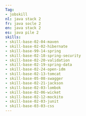 ```yaml
---
Tag: 
- jobskill
nl: java stack 2
fr: java socle 2
en: java stack 2
es: java pile 2
skills:
- skill-base-02-04-maven
- skill-base-02-02-hibernate
- skill-base-99-14-spring
- skill-base-02-18-spring-security
- skill-base-02-20-validation
- skill-base-02-19-spring-data
- skill-base-02-24-open-idm
- skill-base-02-13-tomcat
- skill-base-05-08-swagger
- skill-base-02-21-jackson
- skill-base-02-03-lombok
- skill-base-02-06-wicket
- skill-base-02-12-mockito
- skill-base-02-03-junit
- skill-base-03-03-css
---
```

